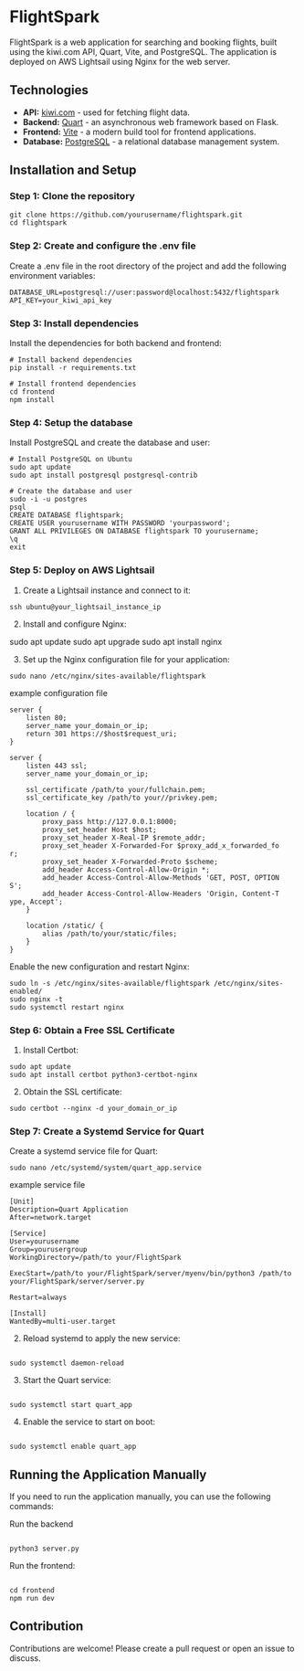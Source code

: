 # FlightSpark

FlightSpark is a web application for searching and booking flights, built using the kiwi.com API, Quart, Vite, and PostgreSQL. The application is deployed on AWS Lightsail using Nginx for the web server.

## Technologies

- **API:** [kiwi.com](https://partners.kiwi.com/) - used for fetching flight data.
- **Backend:** [Quart](https://pgjones.gitlab.io/quart/) - an asynchronous web framework based on Flask.
- **Frontend:** [Vite](https://vitejs.dev/) - a modern build tool for frontend applications.
- **Database:** [PostgreSQL](https://www.postgresql.org/) - a relational database management system.

## Installation and Setup

### Step 1: Clone the repository

```
git clone https://github.com/yourusername/flightspark.git
cd flightspark
```

### Step 2: Create and configure the .env file

Create a .env file in the root directory of the project and add the following environment variables:

```
DATABASE_URL=postgresql://user:password@localhost:5432/flightspark
API_KEY=your_kiwi_api_key
```

### Step 3: Install dependencies

Install the dependencies for both backend and frontend:

```
# Install backend dependencies
pip install -r requirements.txt

# Install frontend dependencies
cd frontend
npm install
```

### Step 4: Setup the database

Install PostgreSQL and create the database and user:

```
# Install PostgreSQL on Ubuntu
sudo apt update
sudo apt install postgresql postgresql-contrib

# Create the database and user
sudo -i -u postgres
psql
CREATE DATABASE flightspark;
CREATE USER yourusername WITH PASSWORD 'yourpassword';
GRANT ALL PRIVILEGES ON DATABASE flightspark TO yourusername;
\q
exit
```

### Step 5: Deploy on AWS Lightsail

1. Create a Lightsail instance and connect to it:

```
ssh ubuntu@your_lightsail_instance_ip
```

2. Install and configure Nginx:

sudo apt update
sudo apt upgrade
sudo apt install nginx

3. Set up the Nginx configuration file for your application:

```
sudo nano /etc/nginx/sites-available/flightspark
```

example configuration file

```
server {
    listen 80;
    server_name your_domain_or_ip;
    return 301 https://$host$request_uri;
}

server {
    listen 443 ssl;
    server_name your_domain_or_ip;

    ssl_certificate /path/to your/fullchain.pem;
    ssl_certificate_key /path/to your//privkey.pem;

    location / {
        proxy_pass http://127.0.0.1:8000;
        proxy_set_header Host $host;
        proxy_set_header X-Real-IP $remote_addr;
        proxy_set_header X-Forwarded-For $proxy_add_x_forwarded_fo
r;
        proxy_set_header X-Forwarded-Proto $scheme;
        add_header Access-Control-Allow-Origin *;
        add_header Access-Control-Allow-Methods 'GET, POST, OPTION
S';
        add_header Access-Control-Allow-Headers 'Origin, Content-T
ype, Accept';
    }

    location /static/ {
        alias /path/to/your/static/files;
    }
}
```

Enable the new configuration and restart Nginx:

```
sudo ln -s /etc/nginx/sites-available/flightspark /etc/nginx/sites-enabled/
sudo nginx -t
sudo systemctl restart nginx
```

### Step 6: Obtain a Free SSL Certificate

1. Install Certbot:

```
sudo apt update
sudo apt install certbot python3-certbot-nginx
```

2. Obtain the SSL certificate:

```
sudo certbot --nginx -d your_domain_or_ip
```

### Step 7: Create a Systemd Service for Quart

Create a systemd service file for Quart:

```
sudo nano /etc/systemd/system/quart_app.service
```

example service file

```
[Unit]
Description=Quart Application
After=network.target

[Service]
User=yourusername
Group=yourusergroup
WorkingDirectory=/path/to your/FlightSpark

ExecStart=/path/to your/FlightSpark/server/myenv/bin/python3 /path/to your/FlightSpark/server/server.py

Restart=always

[Install]
WantedBy=multi-user.target
```

2. Reload systemd to apply the new service:

```

sudo systemctl daemon-reload

```

3. Start the Quart service:

```

sudo systemctl start quart_app

```

4. Enable the service to start on boot:

```

sudo systemctl enable quart_app

```

## Running the Application Manually

If you need to run the application manually, you can use the following commands:

Run the backend
```

python3 server.py

```

Run the frontend:

```

cd frontend
npm run dev

```

## Contribution

Contributions are welcome! Please create a pull request or open an issue to discuss.
